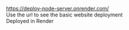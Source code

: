 https://deploy-node-server.onrender.com/
<br>
Use the url to see the basic website deployment<br>
Deployed in Render
